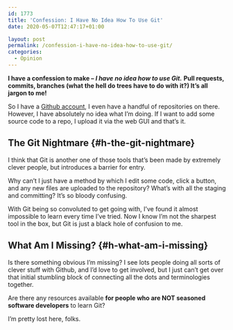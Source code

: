 ```yaml
---
id: 1773
title: 'Confession: I Have No Idea How To Use Git'
date: 2020-05-07T12:47:17+01:00

layout: post
permalink: /confession-i-have-no-idea-how-to-use-git/
categories:
  - Opinion
---
```

**I have a confession to make &#8211; _I have no idea how to use Git._** **Pull requests, commits, branches (what the hell do trees have to do with it?) It&#8217;s all jargon to me!**

So I have a [Github account](https://github.com/kevquirk), I even have a handful of repositories on there. However, I have absolutely no idea what I&#8217;m doing. If I want to add some source code to a repo, I upload it via the web GUI and that&#8217;s it.

## The Git Nightmare {#h-the-git-nightmare}

I think that Git is another one of those tools that&#8217;s been made by extremely clever people, but introduces a barrier for entry.

Why can&#8217;t I just have a method by which I edit some code, click a button, and any new files are uploaded to the repository? What&#8217;s with all the staging and committing? It&#8217;s so bloody confusing.

With Git being so convoluted to get going with, I&#8217;ve found it almost impossible to learn every time I&#8217;ve tried. Now I know I&#8217;m not the sharpest tool in the box, but Git is just a black hole of confusion to me.

## What Am I Missing? {#h-what-am-i-missing}

Is there something obvious I&#8217;m missing? I see lots people doing all sorts of clever stuff with Github, and I&#8217;d love to get involved, but I just can&#8217;t get over that initial stumbling block of connecting all the dots and terminologies together.

Are there any resources available **for people who are NOT seasoned software developers** to learn Git?

I&#8217;m pretty lost here, folks.
